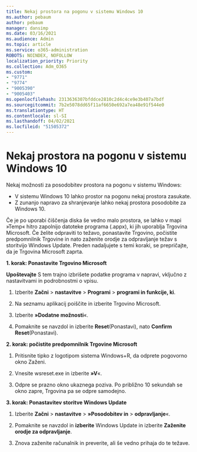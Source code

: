 ```yaml
---
title: Nekaj prostora na pogonu v sistemu Windows 10
ms.author: pebaum
author: pebaum
manager: dansimp
ms.date: 03/16/2021
ms.audience: Admin
ms.topic: article
ms.service: o365-administration
ROBOTS: NOINDEX, NOFOLLOW
localization_priority: Priority
ms.collection: Adm_O365
ms.custom:
- "9771"
- "9774"
- "9005390"
- "9005403"
ms.openlocfilehash: 2313636307bfddce2810c2d4c4ce9e3b407a7bdf
ms.sourcegitcommit: 7b2e5078dd65f11af6650e692a7ea48e91f544e0
ms.translationtype: HT
ms.contentlocale: sl-SI
ms.lasthandoff: 04/02/2021
ms.locfileid: "51505372"
---
```

# <a name="free-up-drive-space-in-windows-10"></a>Nekaj prostora na pogonu v sistemu Windows 10

Nekaj možnosti za posodobitev prostora na pogonu v sistemu Windows:

- V sistemu Windows 10 lahko prostor na pogonu nekaj prostora zasukate.
- Z zunanjo napravo za shranjevanje lahko nekaj prostora posodobite za Windows 10.

Če je po uporabi čiščenja diska še vedno malo prostora, se lahko v mapi »Temp« hitro zapolnijo datoteke programa (.appx), ki jih uporablja Trgovina Microsoft. Če želite odpraviti to težavo, ponastavite Trgovino, počistite predpomnilnik Trgovine in nato zaženite orodje za odpravljanje težav s storitvijo Windows Update. Preden nadaljujete s temi koraki, se prepričajte, da je Trgovina Microsoft zaprta.

**1. korak: Ponastavite Trgovino Microsoft**

**Upoštevajte** S tem trajno izbrišete podatke programa v napravi, vključno z nastavitvami in podrobnostmi o vpisu.

1. Izberite **Začni** > **nastavitve** > **Programi** > **programi in funkcije, ki**.

1. Na seznamu aplikacij poiščite in izberite Trgovino Microsoft.

1. Izberite **»Dodatne možnosti**«.

1. Pomaknite se navzdol in izberite **Reset**(Ponastavi), nato **Confirm Reset**(Ponastavi).

**2. korak: počistite predpomnilnik Trgovine Microsoft**

1. Pritisnite tipko z logotipom sistema Windows+R, da odprete pogovorno okno Zaženi.

1. Vnesite wsreset.exe in izberite **»V**«.

1. Odpre se prazno okno ukaznega poziva. Po približno 10 sekundah se okno zapre, Trgovina pa se odpre samodejno.

**3. korak: Ponastavitev storitve Windows Update**

1. Izberite **Začni** > **nastavitve** > **»Posodobitev in** > **odpravljanje**«.

1. Pomaknite se navzdol in **izberite** Windows Update in izberite **Zaženite orodje za odpravljanje**.

1. Znova zaženite računalnik in preverite, ali še vedno prihaja do te težave.


